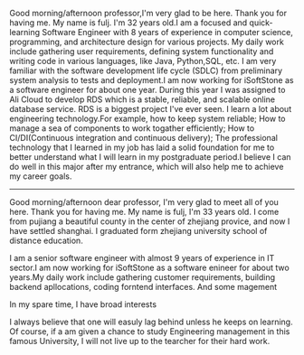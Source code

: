 
Good morning/afternoon professor,I'm very glad to be here. Thank you for having me. My name is fulj. I'm 32 years old.I am a focused and quick-learning Software Engineer with 8 years of experience in computer science, programming, and architecture design for various projects. My daily work include gathering user requirements, defining system functionality and writing code in various languages, like Java, Python,SQL, etc. I am very familiar with the software development life cycle (SDLC) from preliminary system analysis to tests and deployment.I am now working for iSoftStone as a software engineer for about one year. During this year I was assigned to Ali Cloud to develop RDS which is a stable, reliable, and scalable online database service. RDS is a biggest project I've ever seen. I learn a lot about engineering technology.For example, how to keep system reliable; How to manage a sea of components to work togather efficiently; How to CI/DI(Continuous integration and continuous delivery); The professional technology that I learned in my job has laid a solid foundation for me to better understand what I will learn in my postgraduate period.I believe I can do well in this major after my entrance, which will also help me to achieve my career goals.

---

Good morning/afternoon dear professor, I'm very glad to meet all of you here. Thank you for having me. My name is fulj, I'm 33 years old. I come from pujiang a beautiful county in the center of zhejiang provice, and now I have settled shanghai. I graduated form zhejiang university school of distance education.

I am a senior software engineer with almost 9 years of experience in IT sector.I am now working for iSoftStone as a software enineer for about two years.My daily work include gathering customer requirements, building backend apllocations, coding forntend interfaces. And some magement 

In my spare time, I have broad interests 

I always believe that one will easuly lag behind unless he keeps on learning. Of course, if a am given a chance to study Engineering management in this famous University, I will not live up to the tearcher for their hard work.
